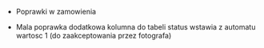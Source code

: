 * Poprawki w zamowienia

- Mala poprawka dodatkowa kolumna do tabeli status wstawia z automatu wartosc 1 (do zaakceptowania przez fotografa)
